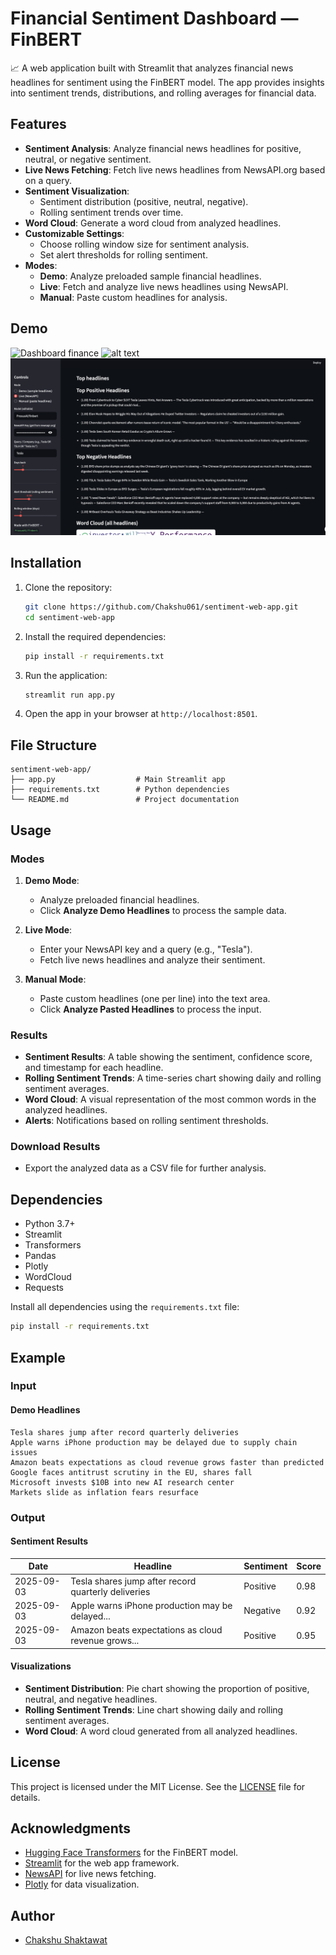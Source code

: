 # Financial Sentiment Dashboard — FinBERT

📈 A web application built with Streamlit that analyzes financial news headlines for sentiment using the FinBERT model. The app provides insights into sentiment trends, distributions, and rolling averages for financial data.

## Features

- **Sentiment Analysis**: Analyze financial news headlines for positive, neutral, or negative sentiment.
- **Live News Fetching**: Fetch live news headlines from NewsAPI.org based on a query.
- **Sentiment Visualization**:
  - Sentiment distribution (positive, neutral, negative).
  - Rolling sentiment trends over time.
- **Word Cloud**: Generate a word cloud from analyzed headlines.
- **Customizable Settings**:
  - Choose rolling window size for sentiment analysis.
  - Set alert thresholds for rolling sentiment.
- **Modes**:
  - **Demo**: Analyze preloaded sample financial headlines.
  - **Live**: Fetch and analyze live news headlines using NewsAPI.
  - **Manual**: Paste custom headlines for analysis.

## Demo

![Dashboard finance](<Screenshot 2025-09-03 at 10.08.36 PM.png>)
![alt text](<Screenshot 2025-09-03 at 10.15.46 PM.png>)
![alt text](image.png)

## Installation

1. Clone the repository:

   ```bash
   git clone https://github.com/Chakshu061/sentiment-web-app.git
   cd sentiment-web-app
   ```

2. Install the required dependencies:

   ```bash
   pip install -r requirements.txt
   ```

3. Run the application:

   ```bash
   streamlit run app.py
   ```

4. Open the app in your browser at `http://localhost:8501`.

## File Structure

```
sentiment-web-app/
├── app.py                  # Main Streamlit app
├── requirements.txt        # Python dependencies
└── README.md               # Project documentation
```

## Usage

### Modes

1. **Demo Mode**:
   - Analyze preloaded financial headlines.
   - Click **Analyze Demo Headlines** to process the sample data.

2. **Live Mode**:
   - Enter your NewsAPI key and a query (e.g., "Tesla").
   - Fetch live news headlines and analyze their sentiment.

3. **Manual Mode**:
   - Paste custom headlines (one per line) into the text area.
   - Click **Analyze Pasted Headlines** to process the input.

### Results

- **Sentiment Results**: A table showing the sentiment, confidence score, and timestamp for each headline.
- **Rolling Sentiment Trends**: A time-series chart showing daily and rolling sentiment averages.
- **Word Cloud**: A visual representation of the most common words in the analyzed headlines.
- **Alerts**: Notifications based on rolling sentiment thresholds.

### Download Results

- Export the analyzed data as a CSV file for further analysis.

## Dependencies

- Python 3.7+
- Streamlit
- Transformers
- Pandas
- Plotly
- WordCloud
- Requests

Install all dependencies using the `requirements.txt` file:

```bash
pip install -r requirements.txt
```

## Example

### Input

#### Demo Headlines

```
Tesla shares jump after record quarterly deliveries
Apple warns iPhone production may be delayed due to supply chain issues
Amazon beats expectations as cloud revenue grows faster than predicted
Google faces antitrust scrutiny in the EU, shares fall
Microsoft invests $10B into new AI research center
Markets slide as inflation fears resurface
```

### Output

#### Sentiment Results

| Date       | Headline                                              | Sentiment | Score |
|------------|-------------------------------------------------------|-----------|-------|
| 2025-09-03 | Tesla shares jump after record quarterly deliveries   | Positive  | 0.98  |
| 2025-09-03 | Apple warns iPhone production may be delayed...       | Negative  | 0.92  |
| 2025-09-03 | Amazon beats expectations as cloud revenue grows...   | Positive  | 0.95  |

#### Visualizations

- **Sentiment Distribution**: Pie chart showing the proportion of positive, neutral, and negative headlines.
- **Rolling Sentiment Trends**: Line chart showing daily and rolling sentiment averages.
- **Word Cloud**: A word cloud generated from all analyzed headlines.

## License

This project is licensed under the MIT License. See the [LICENSE](LICENSE) file for details.

## Acknowledgments

- [Hugging Face Transformers](https://huggingface.co/transformers/) for the FinBERT model.
- [Streamlit](https://streamlit.io/) for the web app framework.
- [NewsAPI](https://newsapi.org/) for live news fetching.
- [Plotly](https://plotly.com/) for data visualization.

## Author

- [Chakshu Shaktawat](https://github.com/Chakshu061)
